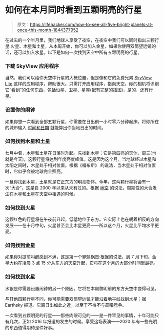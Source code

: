 # 如何在本月同时看到五颗明亮的行星

> 原文：<https://lifehacker.com/how-to-see-all-five-bright-planets-at-once-this-month-1844377952>

在过去的一个半月里，我们地球人享受了夜空，在夜空中我们可以同时指出三颗行星:火星、木星和土星。从本周开始，你可以加入金星，如果你使用双筒望远镜的话，还可以加入水星。以下是如何一次找到天空中所有五颗明亮的行星。



### 下载 SkyView 应用程序

当然，我们可以给你天空中行星的大概位置，但是像和它的免费兄弟 [SkyView Lite](https://apps.apple.com/us/app/skyview-lite/id413936865) 这样的应用程序，帮助很大。只需打开应用程序，指向天空。你的相机将识别它“看到”的任何东西，包括恒星、卫星、星座(配有完整的插图)，是的，还有行星。

### 设置你的闹钟

如果你想一次看到全部五颗行星，你需要在日出前一小时零六分钟起床。将你所在的城市输入 [时间和日期](https://www.timeanddate.com/sun/) 就能算出你当地日出的时间。

### 如何找到木星和土星

七月中旬，木星和土星在日落时升起。先找到木星；它是第四亮的天体，周三(也就是今天)，这颗行星将达到年度亮度峰值。这是因为这个月，当地球经过木星和太阳之间时，木星处于相对位置。根据《福布斯》 的说法，当木星处于相对位置时，它似乎会被地球完全照亮。

一旦你找到木星，土星就是它正东方的明亮物体。今年，这两颗行星将会有一次“大合”，这是自 2000 年以来从未有过的。根据 [地空](https://earthsky.org/astronomy-essentials/visible-planets-tonight-mars-jupiter-venus-saturn-mercury#saturn) 的说法，周期性的大合发生在木星和土星在天空中相遇的时候。

### 如何找到火星

这颗红色的行星将在午夜前升起，低低地位于东方。它实际上也在朝着相反的方向发展——在十月中旬，火星甚至会比木星更亮——所以这个月，火星比平均水平更亮。

### 如何找到金星

如果你对提前叫醒感到不满，这是第一个罪魁祸首:根据的说法，到 7 月下旬，金星大约在凌晨 3 点 15 分从东方的天空升起，它将在这个月的大部分时间里最亮。

### 如何找到水星

水银是你需要设置闹钟的另一个原因。它将在本周黎明前的东方天空中变得可见。

与其他四颗行星不同，你可能需要双筒望远镜才能沿着地平线找到水星；据 Earthsky 报道。它离日出如此之近，以至于不得不与晨曦竞争。

一次看到五颗明亮的行星——那些肉眼可见的——是一件罕见的事情，十年可能只有几次，正如 2016 年报道的发生的时候。享受这场表演——2020 年有一些光明的东西值得期待是件好事。